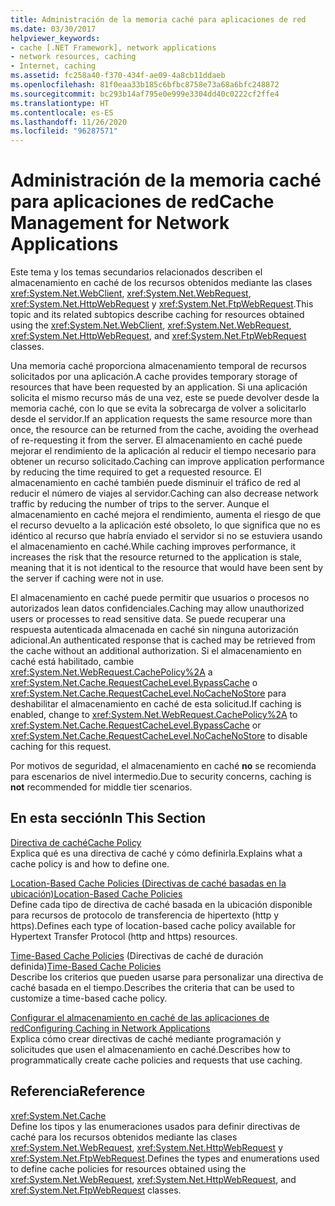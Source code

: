 ```yaml
---
title: Administración de la memoria caché para aplicaciones de red
ms.date: 03/30/2017
helpviewer_keywords:
- cache [.NET Framework], network applications
- network resources, caching
- Internet, caching
ms.assetid: fc258a40-f370-434f-ae09-4a8cb11ddaeb
ms.openlocfilehash: 81f0eaa33b185c6bfbc8758e73a68a6bfc248872
ms.sourcegitcommit: bc293b14af795e0e999e3304dd40c0222cf2ffe4
ms.translationtype: HT
ms.contentlocale: es-ES
ms.lasthandoff: 11/26/2020
ms.locfileid: "96287571"
---
```

# <a name="cache-management-for-network-applications"></a><span data-ttu-id="a0567-102">Administración de la memoria caché para aplicaciones de red</span><span class="sxs-lookup"><span data-stu-id="a0567-102">Cache Management for Network Applications</span></span>

<span data-ttu-id="a0567-103">Este tema y los temas secundarios relacionados describen el almacenamiento en caché de los recursos obtenidos mediante las clases <xref:System.Net.WebClient>, <xref:System.Net.WebRequest>, <xref:System.Net.HttpWebRequest> y <xref:System.Net.FtpWebRequest>.</span><span class="sxs-lookup"><span data-stu-id="a0567-103">This topic and its related subtopics describe caching for resources obtained using the <xref:System.Net.WebClient>, <xref:System.Net.WebRequest>, <xref:System.Net.HttpWebRequest>, and <xref:System.Net.FtpWebRequest> classes.</span></span>  
  
 <span data-ttu-id="a0567-104">Una memoria caché proporciona almacenamiento temporal de recursos solicitados por una aplicación.</span><span class="sxs-lookup"><span data-stu-id="a0567-104">A cache provides temporary storage of resources that have been requested by an application.</span></span> <span data-ttu-id="a0567-105">Si una aplicación solicita el mismo recurso más de una vez, este se puede devolver desde la memoria caché, con lo que se evita la sobrecarga de volver a solicitarlo desde el servidor.</span><span class="sxs-lookup"><span data-stu-id="a0567-105">If an application requests the same resource more than once, the resource can be returned from the cache, avoiding the overhead of re-requesting it from the server.</span></span> <span data-ttu-id="a0567-106">El almacenamiento en caché puede mejorar el rendimiento de la aplicación al reducir el tiempo necesario para obtener un recurso solicitado.</span><span class="sxs-lookup"><span data-stu-id="a0567-106">Caching can improve application performance by reducing the time required to get a requested resource.</span></span> <span data-ttu-id="a0567-107">El almacenamiento en caché también puede disminuir el tráfico de red al reducir el número de viajes al servidor.</span><span class="sxs-lookup"><span data-stu-id="a0567-107">Caching can also decrease network traffic by reducing the number of trips to the server.</span></span> <span data-ttu-id="a0567-108">Aunque el almacenamiento en caché mejora el rendimiento, aumenta el riesgo de que el recurso devuelto a la aplicación esté obsoleto, lo que significa que no es idéntico al recurso que habría enviado el servidor si no se estuviera usando el almacenamiento en caché.</span><span class="sxs-lookup"><span data-stu-id="a0567-108">While caching improves performance, it increases the risk that the resource returned to the application is stale, meaning that it is not identical to the resource that would have been sent by the server if caching were not in use.</span></span>  
  
 <span data-ttu-id="a0567-109">El almacenamiento en caché puede permitir que usuarios o procesos no autorizados lean datos confidenciales.</span><span class="sxs-lookup"><span data-stu-id="a0567-109">Caching may allow unauthorized users or processes to read sensitive data.</span></span> <span data-ttu-id="a0567-110">Se puede recuperar una respuesta autenticada almacenada en caché sin ninguna autorización adicional.</span><span class="sxs-lookup"><span data-stu-id="a0567-110">An authenticated response that is cached may be retrieved from the cache without an additional authorization.</span></span> <span data-ttu-id="a0567-111">Si el almacenamiento en caché está habilitado, cambie <xref:System.Net.WebRequest.CachePolicy%2A> a <xref:System.Net.Cache.RequestCacheLevel.BypassCache> o <xref:System.Net.Cache.RequestCacheLevel.NoCacheNoStore> para deshabilitar el almacenamiento en caché de esta solicitud.</span><span class="sxs-lookup"><span data-stu-id="a0567-111">If caching is enabled, change to <xref:System.Net.WebRequest.CachePolicy%2A> to <xref:System.Net.Cache.RequestCacheLevel.BypassCache> or <xref:System.Net.Cache.RequestCacheLevel.NoCacheNoStore> to disable caching for this request.</span></span>  
  
 <span data-ttu-id="a0567-112">Por motivos de seguridad, el almacenamiento en caché **no** se recomienda para escenarios de nivel intermedio.</span><span class="sxs-lookup"><span data-stu-id="a0567-112">Due to security concerns, caching is **not** recommended for middle tier scenarios.</span></span>  
  
## <a name="in-this-section"></a><span data-ttu-id="a0567-113">En esta sección</span><span class="sxs-lookup"><span data-stu-id="a0567-113">In This Section</span></span>  

 [<span data-ttu-id="a0567-114">Directiva de caché</span><span class="sxs-lookup"><span data-stu-id="a0567-114">Cache Policy</span></span>](cache-policy.md)  
 <span data-ttu-id="a0567-115">Explica qué es una directiva de caché y cómo definirla.</span><span class="sxs-lookup"><span data-stu-id="a0567-115">Explains what a cache policy is and how to define one.</span></span>  
  
 [<span data-ttu-id="a0567-116">Location-Based Cache Policies (Directivas de caché basadas en la ubicación)</span><span class="sxs-lookup"><span data-stu-id="a0567-116">Location-Based Cache Policies</span></span>](location-based-cache-policies.md)  
 <span data-ttu-id="a0567-117">Define cada tipo de directiva de caché basada en la ubicación disponible para recursos de protocolo de transferencia de hipertexto (http y https).</span><span class="sxs-lookup"><span data-stu-id="a0567-117">Defines each type of location-based cache policy available for Hypertext Transfer Protocol (http and https) resources.</span></span>  
  
 <span data-ttu-id="a0567-118">[Time-Based Cache Policies](time-based-cache-policies.md) (Directivas de caché de duración definida)</span><span class="sxs-lookup"><span data-stu-id="a0567-118">[Time-Based Cache Policies](time-based-cache-policies.md)</span></span>  
 <span data-ttu-id="a0567-119">Describe los criterios que pueden usarse para personalizar una directiva de caché basada en el tiempo.</span><span class="sxs-lookup"><span data-stu-id="a0567-119">Describes the criteria that can be used to customize a time-based cache policy.</span></span>  
  
 [<span data-ttu-id="a0567-120">Configurar el almacenamiento en caché de las aplicaciones de red</span><span class="sxs-lookup"><span data-stu-id="a0567-120">Configuring Caching in Network Applications</span></span>](configuring-caching-in-network-applications.md)  
 <span data-ttu-id="a0567-121">Explica cómo crear directivas de caché mediante programación y solicitudes que usen el almacenamiento en caché.</span><span class="sxs-lookup"><span data-stu-id="a0567-121">Describes how to programmatically create cache policies and requests that use caching.</span></span>  
  
## <a name="reference"></a><span data-ttu-id="a0567-122">Referencia</span><span class="sxs-lookup"><span data-stu-id="a0567-122">Reference</span></span>  

 <xref:System.Net.Cache>  
 <span data-ttu-id="a0567-123">Define los tipos y las enumeraciones usados para definir directivas de caché para los recursos obtenidos mediante las clases <xref:System.Net.WebRequest>, <xref:System.Net.HttpWebRequest> y <xref:System.Net.FtpWebRequest>.</span><span class="sxs-lookup"><span data-stu-id="a0567-123">Defines the types and enumerations used to define cache policies for resources obtained using the <xref:System.Net.WebRequest>, <xref:System.Net.HttpWebRequest>, and <xref:System.Net.FtpWebRequest> classes.</span></span>
